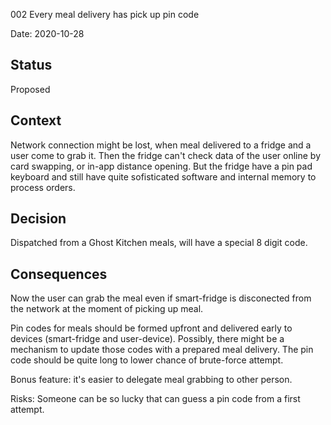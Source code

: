 002 Every meal delivery has pick up pin code

Date: 2020-10-28

## Status 

Proposed

## Context

Network connection might be lost, when meal delivered to a fridge and a user come to grab it. Then the fridge can't check data of the user online by card swapping, or in-app distance opening. 
But the fridge have a pin pad keyboard and still have quite sofisticated software and internal memory to process orders. 

## Decision

Dispatched from a Ghost Kitchen meals, will have a special 8 digit code. 

## Consequences

Now the user can grab the meal even if smart-fridge is disconected from the network at the moment of picking up meal. 

Pin codes for meals should be formed upfront and delivered early to devices (smart-fridge and user-device). Possibly, there might be a mechanism to update those codes with a prepared meal delivery. The pin code should be quite long to lower chance of brute-force attempt.   

Bonus feature: it's easier to delegate meal grabbing to other person. 

Risks: Someone can be so lucky that can guess a pin code from a first attempt. 
